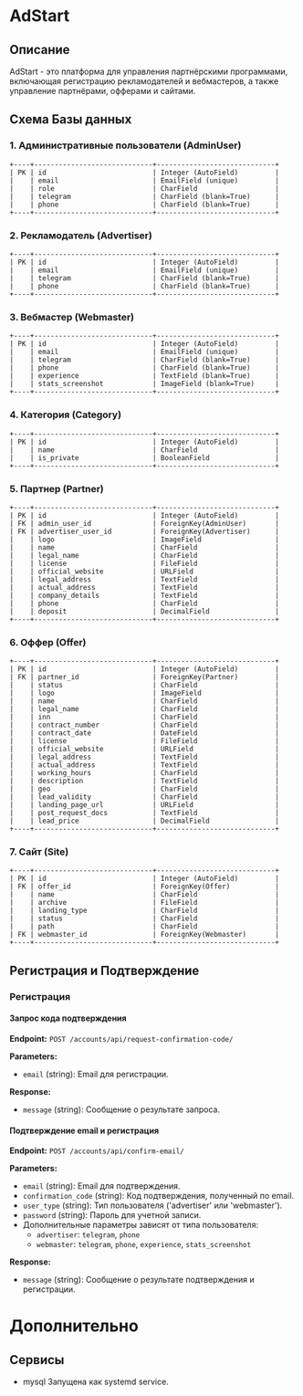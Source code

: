 
# AdStart

## Описание

AdStart - это платформа для управления партнёрскими программами, включающая регистрацию рекламодателей и вебмастеров, а также управление партнёрами, офферами и сайтами.

## Схема Базы данных

### 1. Административные пользователи (AdminUser)

```
+----+-----------------------------+-----------------------------+
| PK | id                          | Integer (AutoField)         |
|    | email                       | EmailField (unique)         |
|    | role                        | CharField                   |
|    | telegram                    | CharField (blank=True)      |
|    | phone                       | CharField (blank=True)      |
+----+-----------------------------+-----------------------------+
```

### 2. Рекламодатель (Advertiser)

```
+----+-----------------------------+-----------------------------+
| PK | id                          | Integer (AutoField)         |
|    | email                       | EmailField (unique)         |
|    | telegram                    | CharField (blank=True)      |
|    | phone                       | CharField (blank=True)      |
+----+-----------------------------+-----------------------------+
```

### 3. Вебмастер (Webmaster)

```
+----+-----------------------------+-----------------------------+
| PK | id                          | Integer (AutoField)         |
|    | email                       | EmailField (unique)         |
|    | telegram                    | CharField (blank=True)      |
|    | phone                       | CharField (blank=True)      |
|    | experience                  | TextField (blank=True)      |
|    | stats_screenshot            | ImageField (blank=True)     |
+----+-----------------------------+-----------------------------+
```

### 4. Категория (Category)

```
+----+-----------------------------+-----------------------------+
| PK | id                          | Integer (AutoField)         |
|    | name                        | CharField                   |
|    | is_private                  | BooleanField                |
+----+-----------------------------+-----------------------------+
```

### 5. Партнер (Partner)

```
+----+-----------------------------+-----------------------------+
| PK | id                          | Integer (AutoField)         |
| FK | admin_user_id               | ForeignKey(AdminUser)       |
| FK | advertiser_user_id          | ForeignKey(Advertiser)      |
|    | logo                        | ImageField                  |
|    | name                        | CharField                   |
|    | legal_name                  | CharField                   |
|    | license                     | FileField                   |
|    | official_website            | URLField                    |
|    | legal_address               | TextField                   |
|    | actual_address              | TextField                   |
|    | company_details             | TextField                   |
|    | phone                       | CharField                   |
|    | deposit                     | DecimalField                |
+----+-----------------------------+-----------------------------+
```

### 6. Оффер (Offer)

```
+----+-----------------------------+-----------------------------+
| PK | id                          | Integer (AutoField)         |
| FK | partner_id                  | ForeignKey(Partner)         |
|    | status                      | CharField                   |
|    | logo                        | ImageField                  |
|    | name                        | CharField                   |
|    | legal_name                  | CharField                   |
|    | inn                         | CharField                   |
|    | contract_number             | CharField                   |
|    | contract_date               | DateField                   |
|    | license                     | FileField                   |
|    | official_website            | URLField                    |
|    | legal_address               | TextField                   |
|    | actual_address              | TextField                   |
|    | working_hours               | CharField                   |
|    | description                 | TextField                   |
|    | geo                         | CharField                   |
|    | lead_validity               | CharField                   |
|    | landing_page_url            | URLField                    |
|    | post_request_docs           | TextField                   |
|    | lead_price                  | DecimalField                |
+----+-----------------------------+-----------------------------+
```

### 7. Сайт (Site)

```
+----+-----------------------------+-----------------------------+
| PK | id                          | Integer (AutoField)         |
| FK | offer_id                    | ForeignKey(Offer)           |
|    | name                        | CharField                   |
|    | archive                     | FileField                   |
|    | landing_type                | CharField                   |
|    | status                      | CharField                   |
|    | path                        | CharField                   |
| FK | webmaster_id                | ForeignKey(Webmaster)       |
+----+-----------------------------+-----------------------------+
```

## Регистрация и Подтверждение

### Регистрация

#### Запрос кода подтверждения
**Endpoint:** `POST /accounts/api/request-confirmation-code/`

**Parameters:**
- `email` (string): Email для регистрации.

**Response:**
- `message` (string): Сообщение о результате запроса.

#### Подтверждение email и регистрация
**Endpoint:** `POST /accounts/api/confirm-email/`

**Parameters:**
- `email` (string): Email для подтверждения.
- `confirmation_code` (string): Код подтверждения, полученный по email.
- `user_type` (string): Тип пользователя ('advertiser' или 'webmaster').
- `password` (string): Пароль для учетной записи.
- Дополнительные параметры зависят от типа пользователя:
  - `advertiser`: `telegram`, `phone`
  - `webmaster`: `telegram`, `phone`, `experience`, `stats_screenshot`

**Response:**
- `message` (string): Сообщение о результате подтверждения и регистрации.


# Дополнительно
## Сервисы
- mysql Запущена как systemd service.